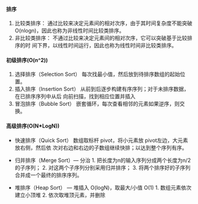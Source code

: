 #### 排序

1. 比较类排序： 通过比较来决定元素间的相对次序，由于其时间复杂度不能突破 O(nlogn)，因此也称为非线性时间比较类排序。
2. 非比较类排序： 不通过比较来决定元素间的相对次序，它可以突破基于比较排序的时 间下界，以线性时间运行，因此也称为线性时间非比较类排序。



#### 初级排序(O(n^2))

1. 选择排序（Selection Sort） 每次找最小值，然后放到待排序数组的起始位置。
2. 插入排序（Insertion Sort） 从前到后逐步构建有序序列；对于未排序数据，在已排序序列中从后 向前扫描，找到相应位置并插入
3. 冒泡排序（Bubble Sort） 嵌套循环，每次查看相邻的元素如果逆序，则交换。



#### 高级排序(O(N*LogN))

- 快速排序（Quick Sort） 数组取标杆 pivot，将小元素放 pivot左边，大元素放右侧，然后依 次对右边和右边的子数组继续快排；以达到整个序列有序。

- 归并排序（Merge Sort）— 分治 1. 把长度为n的输入序列分成两个长度为n/2的子序列； 2. 对这两个子序列分别采用归并排序； 3. 将两个排序好的子序列合并成一个最终的排序序列。
- 堆排序（Heap Sort） — 堆插入 O(logN)，取最大/小值 O(1) 1. 数组元素依次建立小顶堆 2. 依次取堆顶元素，并删除

